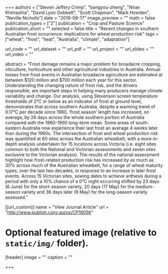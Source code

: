 +++
authors = ["Steven Jeffery Crimp", "bangyou-zheng", "Nirav Khimashia", "David Lyon Gobbett", "Scott Chapman", "Mark Howden", "Neville Nicholls"]
date = "2016-08-17"
image_preview = ""
math = false
publication_types = ["2"]
publication = "Crop and Pasture Science"
publication_short = ""
selected = false
title = "Recent changes in southern Australian frost occurrence: implications for wheat production risk"
tags = ["wheat", "frost", "heat", "Australia", "climate", "adaptation"]

url_code = ""
url_dataset = ""
url_pdf = ""
url_project = ""
url_slides = ""
url_video = ""

abstract = "Frost damage remains a major problem for broadacre cropping, viticulture, horticulture and other agricultural industries in Australia. Annual losses from frost events in Australian broadacre agriculture are estimated at between $120 million and $700 million each year for this sector. Understanding the changing nature of frost risk, and the drivers responsible, are important steps in helping many producers manage climate variability and change. Our analysis, using Stevenson screen temperature thresholds of 2°C or below as an indicator of frost at ground level, demonstrates that across southern Australia, despite a warming trend of 0.17°C per decade since 1960, ‘frost season’ length has increased, on average, by 26 days across the whole southern portion of Australia compared with the 1960–1990 long-term mean. Some areas of south-eastern Australia now experience their last frost an average 4 weeks later than during the 1960s. The intersection of frost and wheat production risk was quantified at 60 sites across the Australian wheatbelt, with a more in-depth analysis undertaken for 15 locations across Victoria (i.e. eight sites common to both the National and Victorian assessments and seven sites exclusive to the Victorian analysis). The results of the national assessment highlight how frost-related production risk has increased by as much as 30% across much of the Australian wheatbelt, for a range of wheat maturity types, over the last two decades, in response to an increase in later frost events. Across 15 Victorian sites, sowing dates to achieve anthesis during a period with only a 10% chance of a 0°C night occurring shifted by 23 days (6 June) for the short-season variety, 20 days (17 May) for the medium-season variety and 36 days later (9 May) for the long-season variety assessed."



[[url_custom]]
name = "View Journal Article"
url = "http://www.publish.csiro.au/cp/CP16056"

# Optional featured image (relative to `static/img/` folder).
[header]
image = ""
caption = ""

+++
